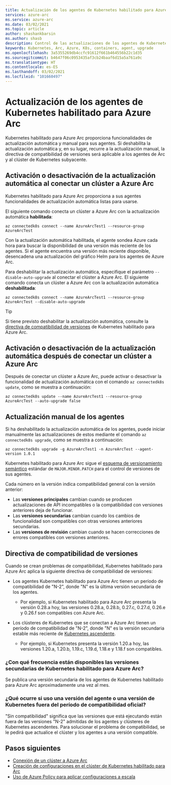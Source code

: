 ```yaml
---
title: Actualización de los agentes de Kubernetes habilitado para Azure Arc
services: azure-arc
ms.service: azure-arc
ms.date: 03/02/2021
ms.topic: article
author: shashankbarsin
ms.author: shasb
description: Control de las actualizaciones de los agentes de Kubernetes habilitado para Azure Arc
keywords: Kubernetes, Arc, Azure, K8s, containers, agent, upgrade
ms.openlocfilehash: 3a5355269db4ccfc91612f661b464556b22c1d35
ms.sourcegitcommit: b4647f06c0953435af3cb24baaf6d15a5a761a9c
ms.translationtype: HT
ms.contentlocale: es-ES
ms.lasthandoff: 03/02/2021
ms.locfileid: "101660497"
---
```

# <a name="upgrading-azure-arc-enabled-kubernetes-agents"></a>Actualización de los agentes de Kubernetes habilitado para Azure Arc

Kubernetes habilitado para Azure Arc proporciona funcionalidades de actualización automática y manual para sus agentes. Si deshabilita la actualización automática y, en su lugar, recurre a la actualización manual, la directiva de compatibilidad de versiones será aplicable a los agentes de Arc y al clúster de Kubernetes subyacente.

## <a name="toggle-auto-upgrade-on-or-off-when-connecting-cluster-to-azure-arc"></a>Activación o desactivación de la actualización automática al conectar un clúster a Azure Arc

Kubernetes habilitado para Azure Arc proporciona a sus agentes funcionalidades de actualización automática listas para usarse.

El siguiente comando conecta un clúster a Azure Arc con la actualización automática **habilitada**:

```console
az connectedk8s connect --name AzureArcTest1 --resource-group AzureArcTest
```

Con la actualización automática habilitada, el agente sondea Azure cada hora para buscar la disponibilidad de una versión más reciente de los agentes. Si el agente encuentra una versión más reciente disponible, desencadena una actualización del gráfico Helm para los agentes de Azure Arc.

Para deshabilitar la actualización automática, especifique el parámetro `--disable-auto-upgrade` al conectar el clúster a Azure Arc. El siguiente comando conecta un clúster a Azure Arc con la actualización automática **deshabilitada**:

```console
az connectedk8s connect --name AzureArcTest1 --resource-group AzureArcTest --disable-auto-upgrade
```

> [!TIP]
> Si tiene previsto deshabilitar la actualización automática, consulte la [directiva de compatibilidad de versiones](#version-support-policy) de Kubernetes habilitado para Azure Arc.

## <a name="toggle-auto-upgrade-onoff-after-connecting-cluster-to-azure-arc"></a>Activación o desactivación de la actualización automática después de conectar un clúster a Azure Arc

Después de conectar un clúster a Azure Arc, puede activar o desactivar la funcionalidad de actualización automática con el comando `az connectedk8s update`, como se muestra a continuación:

```console
az connectedk8s update --name AzureArcTest1 --resource-group AzureArcTest --auto-upgrade false
```

## <a name="manually-upgrade-agents"></a>Actualización manual de los agentes

Si ha deshabilitado la actualización automática de los agentes, puede iniciar manualmente las actualizaciones de estos mediante el comando `az connectedk8s upgrade`, como se muestra a continuación:

```console
az connectedk8s upgrade -g AzureArcTest1 -n AzureArcTest --agent-version 1.0.1
```

Kubernetes habilitado para Azure Arc sigue el [esquema de versionamiento semántico](https://semver.org/) estándar de `MAJOR.MINOR.PATCH` para el control de versiones de sus agentes. 

Cada número en la versión indica compatibilidad general con la versión anterior:

* Las **versiones principales** cambian cuando se producen actualizaciones de API incompatibles o la compatibilidad con versiones anteriores deja de funcionar.
* Las **versiones secundarias** cambian cuando los cambios de funcionalidad son compatibles con otras versiones anteriores secundarias.
* Las **versiones de revisión** cambian cuando se hacen correcciones de errores compatibles con versiones anteriores.

## <a name="version-support-policy"></a>Directiva de compatibilidad de versiones

Cuando se crean problemas de compatibilidad, Kubernetes habilitado para Azure Arc aplica la siguiente directiva de compatibilidad de versiones:

* Los agentes Kubernetes habilitado para Azure Arc tienen un período de compatibilidad de "N-2", donde "N" es la última versión secundaria de los agentes. 
  * Por ejemplo, si Kubernetes habilitado para Azure Arc presenta la versión 0.28.a hoy, las versiones 0.28.a, 0.28.b, 0.27.c, 0.27.d, 0.26.e y 0.26.f son compatibles con Azure Arc.

* Los clústeres de Kubernetes que se conectan a Azure Arc tienen un período de compatibilidad de "N-2", donde "N" es la versión secundaria estable más reciente de [Kubernetes ascendente](https://github.com/kubernetes/kubernetes/releases). 
  * Por ejemplo, si Kubernetes presenta la versión 1.20.a hoy, las versiones 1.20.a, 1.20.b, 1.19.c, 1.19.d, 1.18.e y 1.18.f son compatibles.

### <a name="how-often-are-minor-version-releases-of-azure-arc-enabled-kubernetes-available"></a>¿Con qué frecuencia están disponibles las versiones secundarias de Kubernetes habilitado para Azure Arc?

Se publica una versión secundaria de los agentes de Kubernetes habilitado para Azure Arc aproximadamente una vez al mes.

### <a name="what-happens-if-im-using-an-agent-version-or-a-kubernetes-version-outside-the-official-support-window"></a>¿Qué ocurre si uso una versión del agente o una versión de Kubernetes fuera del período de compatibilidad oficial?

"Sin compatibilidad" significa que las versiones que está ejecutando están fuera de las versiones "N-2" admitidas de los agentes y clústeres de Kubernetes ascendentes. Para solucionar el problema de compatibilidad, se le pedirá que actualice el clúster y los agentes a una versión compatible.

## <a name="next-steps"></a>Pasos siguientes

* [Conexión de un clúster a Azure Arc](./connect-cluster.md)
* [Creación de configuraciones en el clúster de Kubernetes habilitado para Arc](./use-gitops-connected-cluster.md)
* [Uso de Azure Policy para aplicar configuraciones a escala](./use-azure-policy.md)